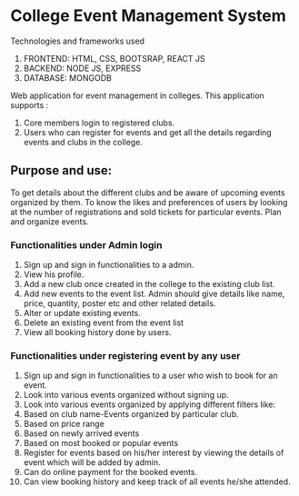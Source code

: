 # College Event Management System

Technologies and frameworks used

1. FRONTEND:
HTML, CSS, BOOTSRAP, REACT JS
2. BACKEND:
NODE JS, EXPRESS
3. DATABASE:
MONGODB

Web application for event management in colleges. This application supports :
1. Core members login to registered clubs.
2. Users who can register for events and get all the details regarding events and
clubs in the college.


## Purpose and use:
To get details about the different clubs and be aware of upcoming events organized by them. To know the likes and preferences of users by looking at the number of registrations and sold tickets for particular events.
Plan and organize events.
### Functionalities under Admin login
1. Sign up and sign in functionalities to a admin.
2. View his profile.
3. Add a new club once created in the college to the existing club list.
4. Add new events to the event list. Admin should give details like name, price, quantity, poster etc and other related details.
5. Alter or update existing events.
6. Delete an existing event from the event list
7. View all booking history done by users.


### Functionalities under registering event by any user

1. Sign up and sign in functionalities to a user who wish to book for an event.
2. Look into various events organized without signing up.
3. Look into various events organized by applying different filters like:
4. Based on club name-Events organized by particular club.
5. Based on price range
6. Based on newly arrived events
7. Based on most booked or popular events
8. Register for events based on his/her interest by viewing the details of event which will be added by admin.
9. Can do online payment for the booked events.
10. Can view booking history and keep track of all events he/she attended.


